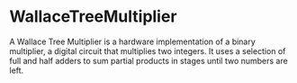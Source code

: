 # WallaceTreeMultiplier
A Wallace Tree Multiplier is a hardware implementation of a binary multiplier, a digital circuit that multiplies two integers. It uses a selection of
full and half adders to sum partial products in stages until two numbers are left.

